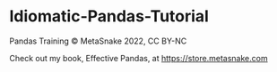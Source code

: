 # Idiomatic-Pandas-Tutorial
Pandas Training © MetaSnake 2022, CC BY-NC

Check out my book, Effective Pandas, at https://store.metasnake.com
